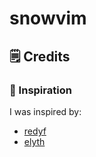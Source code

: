 # snowvim

## 🗒️ Credits

### 🎨 Inspiration

I was inspired by:
- [redyf](https://github.com/redyf/Neve)
- [elyth](https://github.com/elythh/nixvim)
